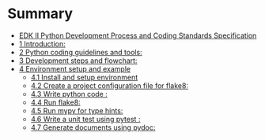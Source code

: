 <!--- @file
  python_coding_guidelines_and_tools.md for Python Development Process and Coding Standards Specification

  Copyright (c) 2020, Intel Corporation. All rights reserved.<BR>

  Redistribution and use in source (original document form) and 'compiled'
  forms (converted to PDF, epub, HTML and other formats) with or without
  modification, are permitted provided that the following conditions are met:

  1) Redistributions of source code (original document form) must retain the
     above copyright notice, this list of conditions and the following
     disclaimer as the first lines of this file unmodified.

  2) Redistributions in compiled form (transformed to other DTDs, converted to
     PDF, epub, HTML and other formats) must reproduce the above copyright
     notice, this list of conditions and the following disclaimer in the
     documentation and/or other materials provided with the distribution.

  THIS DOCUMENTATION IS PROVIDED BY TIANOCORE PROJECT "AS IS" AND ANY EXPRESS OR
  IMPLIED WARRANTIES, INCLUDING, BUT NOT LIMITED TO, THE IMPLIED WARRANTIES OF
  MERCHANTABILITY AND FITNESS FOR A PARTICULAR PURPOSE ARE DISCLAIMED. IN NO
  EVENT SHALL TIANOCORE PROJECT  BE LIABLE FOR ANY DIRECT, INDIRECT, INCIDENTAL,
  SPECIAL, EXEMPLARY, OR CONSEQUENTIAL DAMAGES (INCLUDING, BUT NOT LIMITED TO,
  PROCUREMENT OF SUBSTITUTE GOODS OR SERVICES; LOSS OF USE, DATA, OR PROFITS;
  OR BUSINESS INTERRUPTION) HOWEVER CAUSED AND ON ANY THEORY OF LIABILITY,
  WHETHER IN CONTRACT, STRICT LIABILITY, OR TORT (INCLUDING NEGLIGENCE OR
  OTHERWISE) ARISING IN ANY WAY OUT OF THE USE OF THIS DOCUMENTATION, EVEN IF
  ADVISED OF THE POSSIBILITY OF SUCH DAMAGE.

-->

# Summary

* [EDK II Python Development Process and Coding Standards Specification](README.md)
* [1 Introduction:](introduction.md)
* [2 Python coding guidelines and tools:](python_coding_guidelines_and_tools.md)
* [3 Development steps and flowchart: ](development_steps_and_flowchart.md)
* [4 Environment setup and example](environment_setup_and_example/README.md)
  * [4.1 Install and setup environment](environment_setup_and_example/1_install_and_setup_environment.md)
  * [4.2 Create a project configuration file for flake8: ](environment_setup_and_example/2_create_project_configuration_file_for_flake8.md)
  * [4.3 Write python code :](environment_setup_and_example/3_write_python_code.md)
  * [4.4 Run flake8:](environment_setup_and_example/4_run_flake8.md)
  * [4.5 Run mypy for type hints:](environment_setup_and_example/5_run_mypy_for_type_hints.md)
  * [4.6 Write a unit test using pytest :](environment_setup_and_example/6_write_unit_test_using_pytest.md)
  * [4.7 Generate documents using pydoc:](environment_setup_and_example/7_generate_documents_using_pydoc.md)

